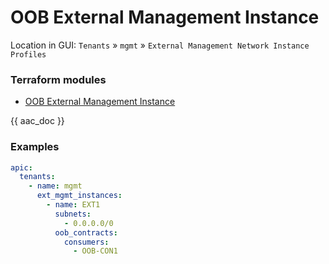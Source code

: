# OOB External Management Instance

Location in GUI:
`Tenants` » `mgmt` » `External Management Network Instance Profiles`

### Terraform modules

* [OOB External Management Instance](https://registry.terraform.io/modules/netascode/oob-external-management-instance/aci/latest)

{{ aac_doc }}
### Examples

```yaml
apic:
  tenants:
    - name: mgmt
      ext_mgmt_instances:
        - name: EXT1
          subnets:
            - 0.0.0.0/0
          oob_contracts:
            consumers:
              - OOB-CON1
```
